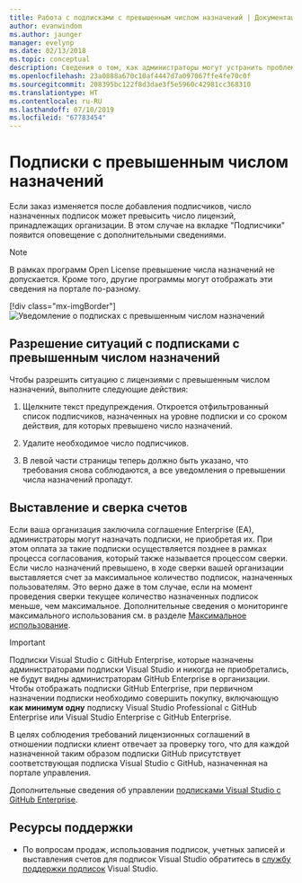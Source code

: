 ```yaml
---
title: Работа с подписками с превышенным числом назначений | Документация Майкрософт
author: evanwindom
ms.author: jaunger
manager: evelynp
ms.date: 02/13/2018
ms.topic: conceptual
description: Сведения о том, как администраторы могут устранить проблему, связанную с превышением числа назначений подписок
ms.openlocfilehash: 23a0888a670c10af4447d7a097067ffe4fe70c0f
ms.sourcegitcommit: 208395bc122f8d3dae3f5e5960c42981cc368310
ms.translationtype: HT
ms.contentlocale: ru-RU
ms.lasthandoff: 07/10/2019
ms.locfileid: "67783454"
---
```

# <a name="overallocated-subscriptions"></a>Подписки с превышенным числом назначений

Если заказ изменяется после добавления подписчиков, число назначенных подписок может превысить число лицензий, принадлежащих организации. В этом случае на вкладке "Подписчики" появится оповещение с дополнительными сведениями.

> [!NOTE]
> В рамках программ Open License превышение числа назначений не допускается.  Кроме того, другие программы могут отображать эти сведения на портале по-разному.
>
> [!div class="mx-imgBorder"]
> ![Уведомление о подписках с превышенным числом назначений](_img/over-claimed/over-claimed-alert.png)

## <a name="resolving-overallocated-subscriptions"></a>Разрешение ситуаций с подписками с превышенным числом назначений

Чтобы разрешить ситуацию с лицензиями с превышенным числом назначений, выполните следующие действия:

1. Щелкните текст предупреждения. Откроется отфильтрованный список подписчиков, назначенных на уровне подписки и со сроком действия, для которых превышено число назначений. 

2. Удалите необходимое число подписчиков. 

3. В левой части страницы теперь должно быть указано, что требования снова соблюдаются, а все уведомления о превышении числа назначений пропадут. 

## <a name="billing-and-true-up"></a>Выставление и сверка счетов

Если ваша организация заключила соглашение Enterprise (EA), администраторы могут назначать подписки, не приобретая их. При этом оплата за такие подписки осуществляется позднее в рамках процесса согласования, который также называется процессом сверки.  Если число назначений превышено, в ходе сверки вашей организации выставляется счет за максимальное количество подписок, назначенных пользователям.  Это верно даже в том случае, если на момент проведения сверки текущее количество назначенных подписок меньше, чем максимальное.  Дополнительные сведения о мониторинге максимального использования см. в разделе [Максимальное использование](maximum-usage.md).

> [!Important]
> Подписки Visual Studio с GitHub Enterprise, которые назначены администраторами подписки Visual Studio и никогда не приобретались, не будут видны администраторам GitHub Enterprise в организации. Чтобы отображать подписки GitHub Enterprise, при первичном назначении подписки необходимо совершить покупку, включающую **как минимум одну** подписку Visual Studio Professional с GitHub Enterprise или Visual Studio Enterprise с GitHub Enterprise.  
>
> В целях соблюдения требований лицензионных соглашений в отношении подписки клиент отвечает за проверку того, что для каждой назначенной таким образом подписки GitHub присутствует соответствующая подписка Visual Studio с GitHub, назначенная на портале управления.

Дополнительные сведения об управлении [подписками Visual Studio с GitHub Enterprise](assign-github.md).

## <a name="support-resources"></a>Ресурсы поддержки

- По вопросам продаж, использования подписок, учетных записей и выставления счетов для подписок Visual Studio обратитесь в [службу поддержки подписок](https://visualstudio.microsoft.com/subscriptions/support/) Visual Studio.
